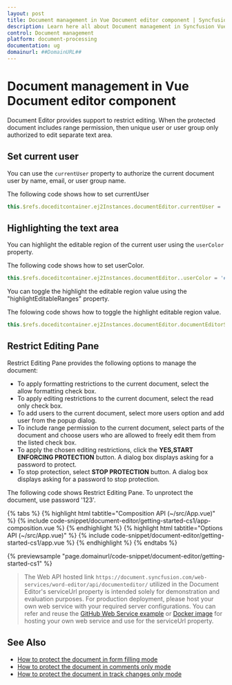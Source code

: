 ```yaml
---
layout: post
title: Document management in Vue Document editor component | Syncfusion
description: Learn here all about Document management in Syncfusion Vue Document editor component of Syncfusion Essential JS 2 and more.
control: Document management 
platform: document-processing
documentation: ug
domainurl: ##DomainURL##
---
```


# Document management in Vue Document editor component

Document Editor provides support to restrict editing. When the protected document includes range permission, then unique user or user group only authorized to edit separate text area.

## Set current user

You can use the `currentUser` property to authorize the current document user by name, email, or user group name.

The following code shows how to set currentUser

```javascript
this.$refs.doceditcontainer.ej2Instances.documentEditor.currentUser = 'engineer@mycompany.com';
```

## Highlighting the text area

You can highlight the editable region of the current user using the `userColor` property.

The following code shows how to set userColor.

```javascript
this.$refs.doceditcontainer.ej2Instances.documentEditor..userColor = '#fff000';
```

You can toggle the highlight the editable region value using the "highlightEditableRanges" property.

The folowing code shows how to toggle the highlight editable region value.

```javascript
this.$refs.doceditcontainer.ej2Instances.documentEditor.documentEditorSettings.highlightEditableRanges = true; 
```

## Restrict Editing Pane

Restrict Editing Pane provides the following options to manage the document:
* To apply formatting restrictions to the current document, select the allow formatting check box.
* To apply editing restrictions to the current document, select the read only check box.
* To add users to the current document, select more users option and add user from the popup dialog.
* To include range permission to the current document, select parts of the document and choose users who are allowed to freely edit them from the listed check box.
* To apply the chosen editing restrictions, click the **YES,START ENFORCING PROTECTION** button. A dialog box displays asking for a   password to protect.
* To stop protection, select **STOP PROTECTION** button. A dialog box displays asking for a password to stop protection.

The following code shows Restrict Editing Pane. To unprotect the document, use password '123'.

{% tabs %}
{% highlight html tabtitle="Composition API (~/src/App.vue)" %}
{% include code-snippet/document-editor/getting-started-cs1/app-composition.vue %}
{% endhighlight %}
{% highlight html tabtitle="Options API (~/src/App.vue)" %}
{% include code-snippet/document-editor/getting-started-cs1/app.vue %}
{% endhighlight %}
{% endtabs %}
        
{% previewsample "page.domainurl/code-snippet/document-editor/getting-started-cs1" %}

> The Web API hosted link `https://document.syncfusion.com/web-services/word-editor/api/documenteditor/` utilized in the Document Editor's serviceUrl property is intended solely for demonstration and evaluation purposes. For production deployment, please host your own web service with your required server configurations. You can refer and reuse the [GitHub Web Service example](https://github.com/SyncfusionExamples/EJ2-DocumentEditor-WebServices) or [Docker image](https://hub.docker.com/r/syncfusion/word-processor-server) for hosting your own web service and use for the serviceUrl property.

## See Also

* [How to protect the document in form filling mode](../document-editor/form-fields#protect-the-document-in-form-filling-mode)
* [How to protect the document in comments only mode](../document-editor/comments#protect-the-document-in-comments-only-mode)
* [How to protect the document in track changes only mode](../document-editor/track-changes#protect-the-document-in-track-changes-only-mode)